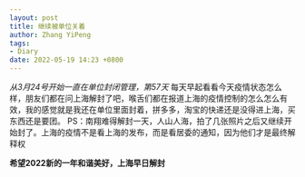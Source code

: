 ```yaml
---
layout: post
title: 继续被单位关着
author: Zhang YiPeng
tags:
- Diary
date: 2022-05-19 14:23 +0800
---
```

*从3月24号开始一直在单位封闭管理，第57天*
  每天早起看看今天疫情状态怎么样，朋友们都在问上海解封了吧，喉舌们都在报道上海的疫情控制的怎么怎么有效，我的感觉就是我还在单位里面封着，拼多多，淘宝的快递还是没得进上海，买东西还是要团。
  PS：南翔难得解封一天，人山人海，拍了几张照片之后又继续开始封了。上海的疫情不是看上海的发布，而是看居委的通知，因为他们才是最终解释权


**希望2022新的一年和谐美好，上海早日解封**
